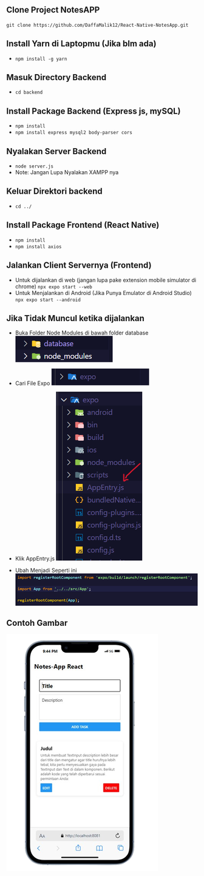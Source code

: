 ## Clone Project NotesAPP

`git clone https://github.com/DaffaMalik12/React-Native-NotesApp.git`

## Install Yarn di Laptopmu (Jika blm ada)

- `npm install -g yarn`

## Masuk Directory Backend

- `cd backend`

## Install Package Backend (Express js, mySQL)

- `npm install`
- `npm install express mysql2 body-parser cors`

## Nyalakan Server Backend

- `node server.js`
- Note: Jangan Lupa Nyalakan XAMPP nya

## Keluar Direktori backend

- `cd ../`

## Install Package Frontend (React Native)

- `npm install`
- `npm install axios`

## Jalankan Client Servernya (Frontend)

- Untuk dijalankan di web (jangan lupa pake extension mobile simulator di chrome) `npx expo start --web`
- Untuk Menjalankan di Android (Jika Punya Emulator di Android Studio) `npx expo start --android`

## Jika Tidak Muncul ketika dijalankan

- Buka Folder Node Modules di bawah folder database
  ![Tutorial Import](./assets/node%20modules.png)

- Cari File Expo
  ![Tutorial Import](./assets/expo.png)

- Klik AppEntry.js
  ![Tutorial Import](./assets/appentry.png)

- Ubah Menjadi Seperti ini
  ![Tutorial Import](./assets/ubah.png)

## Contoh Gambar

![NotesApp](./assets/foto-notes.png)
